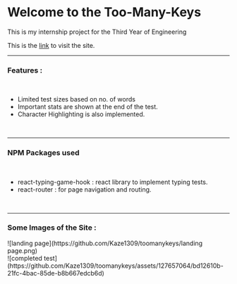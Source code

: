 
<h1>Welcome to the Too-Many-Keys</h1>

This is my internship project for the Third Year of Engineering

This is the <a href="https://toomanykeys-36a23.web.app/">link<a> to visit the site.<br><hr>
<h3>Features :</h3><br>
<ul>
  <li>Limited test sizes based on no. of words</li>
  <li>Important stats are shown at the end of the test.</li>
  <li>Character Highlighting is also implemented.</li>
</ul>
<br>
<hr>

<h3>NPM Packages used</h3><br>

<ul>
  <li>react-typing-game-hook : react library to implement typing tests.</li>
  <li>react-router : for page navigation and routing.</li>
</ul>

<br>
<hr>
<h3>Some Images of the Site : </h3>
![landing page](https://github.com/Kaze1309/toomanykeys/landing page.png)
<br>![completed test](https://github.com/Kaze1309/toomanykeys/assets/127657064/bd12610b-21fc-4bac-85de-b8b667edcb6d)
